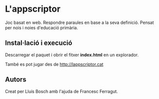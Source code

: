 # L'appscriptor
Joc basat en web. Respondre paraules en base a la seva definició.
Pensat per nois i noies d'educació primària.

## Instal·lació i execució
Descarregar el paquet i obrir el fitxer <b>index.html</b> en un explorador.

També es pot jugar des de http://lappscriptor.cat

## Autors
Creat per Lluís Bosch amb l'ajuda de Francesc Ferragut.

